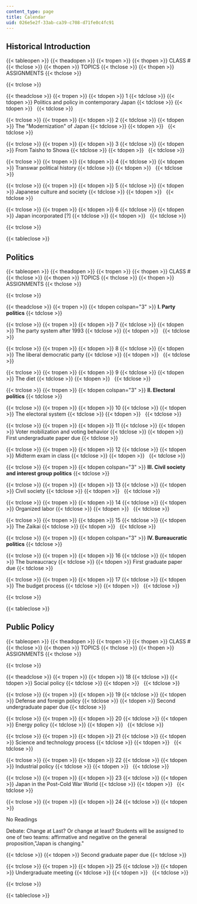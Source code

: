 ```yaml
---
content_type: page
title: Calendar
uid: 026e5e2f-33ab-ca39-c708-d71fe0c4fc91
---
```


Historical Introduction
-----------------------

{{< tableopen >}}
{{< theadopen >}}
{{< tropen >}}
{{< thopen >}}
CLASS #
{{< thclose >}}
{{< thopen >}}
TOPICS
{{< thclose >}}
{{< thopen >}}
ASSIGNMENTS
{{< thclose >}}

{{< trclose >}}

{{< theadclose >}}
{{< tropen >}}
{{< tdopen >}}
1
{{< tdclose >}}
{{< tdopen >}}
Politics and policy in contemporary Japan
{{< tdclose >}}
{{< tdopen >}}
 
{{< tdclose >}}

{{< trclose >}}
{{< tropen >}}
{{< tdopen >}}
2
{{< tdclose >}}
{{< tdopen >}}
The "Modernization" of Japan
{{< tdclose >}}
{{< tdopen >}}
 
{{< tdclose >}}

{{< trclose >}}
{{< tropen >}}
{{< tdopen >}}
3
{{< tdclose >}}
{{< tdopen >}}
From Taisho to Showa
{{< tdclose >}}
{{< tdopen >}}
 
{{< tdclose >}}

{{< trclose >}}
{{< tropen >}}
{{< tdopen >}}
4
{{< tdclose >}}
{{< tdopen >}}
Transwar political history
{{< tdclose >}}
{{< tdopen >}}
 
{{< tdclose >}}

{{< trclose >}}
{{< tropen >}}
{{< tdopen >}}
5
{{< tdclose >}}
{{< tdopen >}}
Japanese culture and society
{{< tdclose >}}
{{< tdopen >}}
 
{{< tdclose >}}

{{< trclose >}}
{{< tropen >}}
{{< tdopen >}}
6
{{< tdclose >}}
{{< tdopen >}}
Japan incorporated \[?\]
{{< tdclose >}}
{{< tdopen >}}
 
{{< tdclose >}}

{{< trclose >}}

{{< tableclose >}}

Politics
--------

{{< tableopen >}}
{{< theadopen >}}
{{< tropen >}}
{{< thopen >}}
CLASS #
{{< thclose >}}
{{< thopen >}}
TOPICS
{{< thclose >}}
{{< thopen >}}
ASSIGNMENTS
{{< thclose >}}

{{< trclose >}}

{{< theadclose >}}
{{< tropen >}}
{{< tdopen colspan="3" >}}
**I. Party politics**
{{< tdclose >}}

{{< trclose >}}
{{< tropen >}}
{{< tdopen >}}
7
{{< tdclose >}}
{{< tdopen >}}
The party system after 1993
{{< tdclose >}}
{{< tdopen >}}
 
{{< tdclose >}}

{{< trclose >}}
{{< tropen >}}
{{< tdopen >}}
8
{{< tdclose >}}
{{< tdopen >}}
The liberal democratic party
{{< tdclose >}}
{{< tdopen >}}
 
{{< tdclose >}}

{{< trclose >}}
{{< tropen >}}
{{< tdopen >}}
9
{{< tdclose >}}
{{< tdopen >}}
The diet
{{< tdclose >}}
{{< tdopen >}}
 
{{< tdclose >}}

{{< trclose >}}
{{< tropen >}}
{{< tdopen colspan="3" >}}
**II. Electoral politics**
{{< tdclose >}}

{{< trclose >}}
{{< tropen >}}
{{< tdopen >}}
10
{{< tdclose >}}
{{< tdopen >}}
The electoral system
{{< tdclose >}}
{{< tdopen >}}
 
{{< tdclose >}}

{{< trclose >}}
{{< tropen >}}
{{< tdopen >}}
11
{{< tdclose >}}
{{< tdopen >}}
Voter mobilization and voting behavior
{{< tdclose >}}
{{< tdopen >}}
First undergraduate paper due
{{< tdclose >}}

{{< trclose >}}
{{< tropen >}}
{{< tdopen >}}
12
{{< tdclose >}}
{{< tdopen >}}
Midterm exam in class
{{< tdclose >}}
{{< tdopen >}}
 
{{< tdclose >}}

{{< trclose >}}
{{< tropen >}}
{{< tdopen colspan="3" >}}
**III. Civil society and interest group politics**
{{< tdclose >}}

{{< trclose >}}
{{< tropen >}}
{{< tdopen >}}
13
{{< tdclose >}}
{{< tdopen >}}
Civil society
{{< tdclose >}}
{{< tdopen >}}
 
{{< tdclose >}}

{{< trclose >}}
{{< tropen >}}
{{< tdopen >}}
14
{{< tdclose >}}
{{< tdopen >}}
Organized labor
{{< tdclose >}}
{{< tdopen >}}
 
{{< tdclose >}}

{{< trclose >}}
{{< tropen >}}
{{< tdopen >}}
15
{{< tdclose >}}
{{< tdopen >}}
The Zaikai
{{< tdclose >}}
{{< tdopen >}}
 
{{< tdclose >}}

{{< trclose >}}
{{< tropen >}}
{{< tdopen colspan="3" >}}
**IV. Bureaucratic politics**
{{< tdclose >}}

{{< trclose >}}
{{< tropen >}}
{{< tdopen >}}
16
{{< tdclose >}}
{{< tdopen >}}
The bureaucracy
{{< tdclose >}}
{{< tdopen >}}
First graduate paper due
{{< tdclose >}}

{{< trclose >}}
{{< tropen >}}
{{< tdopen >}}
17
{{< tdclose >}}
{{< tdopen >}}
The budget process
{{< tdclose >}}
{{< tdopen >}}
 
{{< tdclose >}}

{{< trclose >}}

{{< tableclose >}}

Public Policy
-------------

{{< tableopen >}}
{{< theadopen >}}
{{< tropen >}}
{{< thopen >}}
CLASS #
{{< thclose >}}
{{< thopen >}}
TOPICS
{{< thclose >}}
{{< thopen >}}
ASSIGNMENTS
{{< thclose >}}

{{< trclose >}}

{{< theadclose >}}
{{< tropen >}}
{{< tdopen >}}
18
{{< tdclose >}}
{{< tdopen >}}
Social policy
{{< tdclose >}}
{{< tdopen >}}
 
{{< tdclose >}}

{{< trclose >}}
{{< tropen >}}
{{< tdopen >}}
19
{{< tdclose >}}
{{< tdopen >}}
Defense and foreign policy
{{< tdclose >}}
{{< tdopen >}}
Second undergraduate paper due
{{< tdclose >}}

{{< trclose >}}
{{< tropen >}}
{{< tdopen >}}
20
{{< tdclose >}}
{{< tdopen >}}
Energy policy
{{< tdclose >}}
{{< tdopen >}}
 
{{< tdclose >}}

{{< trclose >}}
{{< tropen >}}
{{< tdopen >}}
21
{{< tdclose >}}
{{< tdopen >}}
Science and technology process
{{< tdclose >}}
{{< tdopen >}}
 
{{< tdclose >}}

{{< trclose >}}
{{< tropen >}}
{{< tdopen >}}
22
{{< tdclose >}}
{{< tdopen >}}
Industrial policy
{{< tdclose >}}
{{< tdopen >}}
 
{{< tdclose >}}

{{< trclose >}}
{{< tropen >}}
{{< tdopen >}}
23
{{< tdclose >}}
{{< tdopen >}}
Japan in the Post-Cold War World
{{< tdclose >}}
{{< tdopen >}}
 
{{< tdclose >}}

{{< trclose >}}
{{< tropen >}}
{{< tdopen >}}
24
{{< tdclose >}}
{{< tdopen >}}


No Readings

Debate: Change at Last? Or change at least? Students will be assigned to one of two teams: affirmative and negative on the general proposition,"Japan is changing."


{{< tdclose >}}
{{< tdopen >}}
Second graduate paper due
{{< tdclose >}}

{{< trclose >}}
{{< tropen >}}
{{< tdopen >}}
25
{{< tdclose >}}
{{< tdopen >}}
Undergraduate meeting
{{< tdclose >}}
{{< tdopen >}}
 
{{< tdclose >}}

{{< trclose >}}

{{< tableclose >}}
